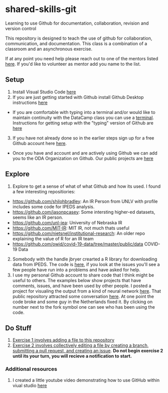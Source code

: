 # shared-skills-git
Learning to use Github for documentation, collaboration, revision and version control

This repository is designed to teach the use of github for collaboration, communication, and documentation.  This class is a combination of a classroom and an asynchronous exercise.

If at any point you need help please reach out to one of the mentors listed [here](./mentors.md).  If you'd like to volunteer as mentor add you name to the list.

## Setup
1.  Install Visual Studio Code [here](https://code.visualstudio.com)
2.  If you are just getting started with Github install Github Desktop instructions [here](https://docs.github.com/en/free-pro-team@latest/desktop/installing-and-configuring-github-desktop/installing-github-desktop)
  * If you are comfortable with typing into a terminal and/or would like to maintain continuity with the DataCamp class you can use a [terminal](https://en.wikipedia.org/wiki/Windows_Terminal).  Instructions for getting setup with the "typing" version of Github are [here](https://docs.github.com/en/free-pro-team@latest/github/getting-started-with-github/quickstart)
3.  If you have not already done so in the earlier steps sign up for a free Github account here [here](https://github.com/join?ref_cta=Sign+up&ref_loc=header+logged+out&ref_page=%2F&source=header-home).  
  * Once you have and account and are actively using Github we can add you to the ODA Organization on Github.  Our public projects are [here](https://github.com/cu-boulder)

## Explore
1. Explore to get a sense of what of what Github and how its used.  I found a few interesting repositiories:
  * https://github.com/shilohbradley: An IR Person from UNLV with profile includes some code for IPEDS analysis.
  * https://github.com/jasonpcasey: Some intersting higher-ed datasets, seems like an IR person.
  * https://github.com/unl-iea: University of Nebraska IR
  * https://github.com/MIT-IR: MIT IR, not much thats useful
  * https://github.com/nietsnel/institutional-research: An older repo explaining the value of R for an IR team
  * https://github.com/owid/covid-19-data/tree/master/public/data COVID-19 Data
2. Somebody with the handle jbryer crearted a R library for downloading data from IPEDS.  The code is [here](https://github.com/jbryer/ipeds), if you look at the issues you'll see a few people have run into a problems and have asked for help.
3. I use my personal Github account to share code that I think might be useful to others.  The examples below show projects that have comments, issues, and have been used by other people.  I posted a project for visualing the output from a kind of neural network [here](https://github.com/geoss/som_visualization_r).  That public repository attracted some conversation [here](https://github.com/geoss/som_visualization_r/issues?q=).  At one point the code broke and some guy in the Netherlands fixed it.  By clicking on number next to the fork symbol one can see who has been using the code. 

## Do Stuff 
1. [Exercise 1 involves adding a file to this repository](./exercise-1.md)
2. [Exercise 2 involves collectively editing a file by creating a branch, submitting a pull request, and creating an issue](./exercise-2.md).  **Do not begin exercise 2 until its your turn, you will recieve a notification to start.**

### Additional resources
1.  I created a little youtube video demonstrating how to use GitHub within viual studio [here](https://www.youtube.com/watch?v=Z3zQyQ5JVnU&feature=youtu.be)
